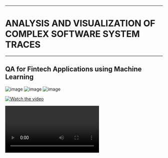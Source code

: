 ___
# ANALYSIS AND VISUALIZATION OF COMPLEX SOFTWARE SYSTEM TRACES
___
## QA for Fintech Applications using Machine Learning
![image](https://github.com/cepdnaclk/e18-6sp-Analysis-and-visualization-of-complex-software-system-traces/assets/73756777/9a636798-2ed4-448b-8e23-baaa52a02471)
![image](https://github.com/cepdnaclk/e18-6sp-Analysis-and-visualization-of-complex-software-system-traces/assets/73756777/cc7dc112-2b63-49cd-85ad-d26643aee49c)
![image](https://github.com/cepdnaclk/e18-6sp-Analysis-and-visualization-of-complex-software-system-traces/assets/73756777/fd023087-8109-47fc-88dd-7841c1d08b0b)

[![Watch the video](https://i.stack.imgur.com/Vp2cE.png)](https://github.com/cepdnaclk/e18-6sp-Analysis-and-visualization-of-complex-software-system-traces/blob/main/presentations/6SP%20Group%207%20Final%20Presentation.mp4)

<video src="presentations/6SP%20Group%207%20Final%20Presentation.mp4" controls title="Title"></video>
